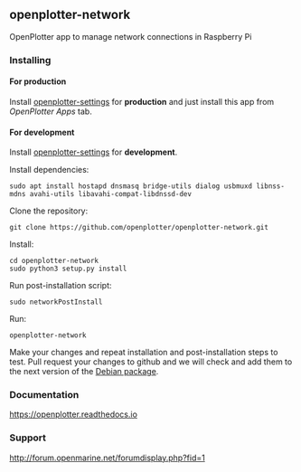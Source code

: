 ## openplotter-network

OpenPlotter app to manage network connections in Raspberry Pi

### Installing

#### For production

Install [openplotter-settings](https://github.com/openplotter/openplotter-settings) for **production** and just install this app from *OpenPlotter Apps* tab.

#### For development

Install [openplotter-settings](https://github.com/openplotter/openplotter-settings) for **development**.

Install dependencies:

`sudo apt install hostapd dnsmasq bridge-utils dialog usbmuxd libnss-mdns avahi-utils libavahi-compat-libdnssd-dev`

Clone the repository:

`git clone https://github.com/openplotter/openplotter-network.git`

Install:

```
cd openplotter-network
sudo python3 setup.py install
```
Run post-installation script:

`sudo networkPostInstall`

Run:

`openplotter-network`

Make your changes and repeat installation and post-installation steps to test. Pull request your changes to github and we will check and add them to the next version of the [Debian package](https://launchpad.net/~openplotter/+archive/ubuntu/openplotter/).

### Documentation

https://openplotter.readthedocs.io

### Support

http://forum.openmarine.net/forumdisplay.php?fid=1